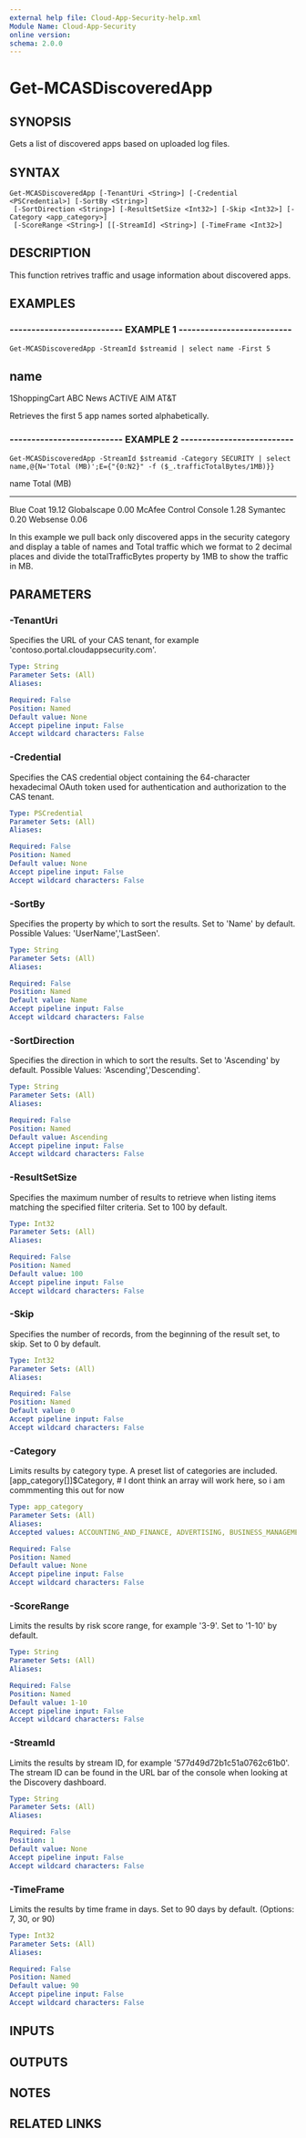 ```yaml
---
external help file: Cloud-App-Security-help.xml
Module Name: Cloud-App-Security
online version: 
schema: 2.0.0
---
```


# Get-MCASDiscoveredApp

## SYNOPSIS
Gets a list of discovered apps based on uploaded log files.

## SYNTAX

```
Get-MCASDiscoveredApp [-TenantUri <String>] [-Credential <PSCredential>] [-SortBy <String>]
 [-SortDirection <String>] [-ResultSetSize <Int32>] [-Skip <Int32>] [-Category <app_category>]
 [-ScoreRange <String>] [[-StreamId] <String>] [-TimeFrame <Int32>]
```

## DESCRIPTION
This function retrives traffic and usage information about discovered apps.

## EXAMPLES

### -------------------------- EXAMPLE 1 --------------------------
```
Get-MCASDiscoveredApp -StreamId $streamid | select name -First 5
```

name
----
1ShoppingCart
ABC News
ACTIVE
AIM
AT&T

Retrieves the first 5 app names sorted alphabetically.

### -------------------------- EXAMPLE 2 --------------------------
```
Get-MCASDiscoveredApp -StreamId $streamid -Category SECURITY | select name,@{N='Total (MB)';E={"{0:N2}" -f ($_.trafficTotalBytes/1MB)}}
```

name                   Total (MB)
----                   ----------
Blue Coat              19.12
Globalscape            0.00
McAfee Control Console 1.28
Symantec               0.20
Websense               0.06

In this example we pull back only discovered apps in the security category and display a table of names and Total traffic which we format to 2 decimal places and divide the totalTrafficBytes property by 1MB to show the traffic in MB.

## PARAMETERS

### -TenantUri
Specifies the URL of your CAS tenant, for example 'contoso.portal.cloudappsecurity.com'.

```yaml
Type: String
Parameter Sets: (All)
Aliases: 

Required: False
Position: Named
Default value: None
Accept pipeline input: False
Accept wildcard characters: False
```

### -Credential
Specifies the CAS credential object containing the 64-character hexadecimal OAuth token used for authentication and authorization to the CAS tenant.

```yaml
Type: PSCredential
Parameter Sets: (All)
Aliases: 

Required: False
Position: Named
Default value: None
Accept pipeline input: False
Accept wildcard characters: False
```

### -SortBy
Specifies the property by which to sort the results.
Set to 'Name' by default.
Possible Values: 'UserName','LastSeen'.

```yaml
Type: String
Parameter Sets: (All)
Aliases: 

Required: False
Position: Named
Default value: Name
Accept pipeline input: False
Accept wildcard characters: False
```

### -SortDirection
Specifies the direction in which to sort the results.
Set to 'Ascending' by default.
Possible Values: 'Ascending','Descending'.

```yaml
Type: String
Parameter Sets: (All)
Aliases: 

Required: False
Position: Named
Default value: Ascending
Accept pipeline input: False
Accept wildcard characters: False
```

### -ResultSetSize
Specifies the maximum number of results to retrieve when listing items matching the specified filter criteria.
Set to 100 by default.

```yaml
Type: Int32
Parameter Sets: (All)
Aliases: 

Required: False
Position: Named
Default value: 100
Accept pipeline input: False
Accept wildcard characters: False
```

### -Skip
Specifies the number of records, from the beginning of the result set, to skip.
Set to 0 by default.

```yaml
Type: Int32
Parameter Sets: (All)
Aliases: 

Required: False
Position: Named
Default value: 0
Accept pipeline input: False
Accept wildcard characters: False
```

### -Category
Limits results by category type.
A preset list of categories are included.
\[app_category\[\]\]$Category, # I dont think an array will work here, so i am commmenting this out for now

```yaml
Type: app_category
Parameter Sets: (All)
Aliases: 
Accepted values: ACCOUNTING_AND_FINANCE, ADVERTISING, BUSINESS_MANAGEMENT, CLOUD_STORAGE, CODE_HOSTING, COLLABORATION, COMMUNICATIONS, CONTENT_MANAGEMENT, CONTENT_SHARING, CRM, CUSTOMER_SUPPORT, DATA_ANALYTICS, DEVELOPMENT_TOOLS, ECOMMERCE, EDUCATION, FORUMS, HEALTH, HOSTING_SERVICES, HUMAN_RESOURCE_MANAGEMENT, IT_SERVICES, MARKETING, MEDIA, NEWS_AND_ENTERTAINMENT, ONLINE_MEETINGS, OPERATIONS_MANAGEMENT, PRODUCT_DESIGN, PRODUCTIVITY, PROJECT_MANAGEMENT, PROPERTY_MANAGEMENT, SALES, SECURITY, SOCIAL_NETWORK, SUPLLY_CHAIN_AND_LOGISTICS, TRANSPORTATION_AND_TRAVEL, VENDOR_MANAGEMENT_SYSTEM, WEB_ANALYTICS, WEBMAIL, WEBSITE_MONITORING

Required: False
Position: Named
Default value: None
Accept pipeline input: False
Accept wildcard characters: False
```

### -ScoreRange
Limits the results by risk score range, for example '3-9'.
Set to '1-10' by default.

```yaml
Type: String
Parameter Sets: (All)
Aliases: 

Required: False
Position: Named
Default value: 1-10
Accept pipeline input: False
Accept wildcard characters: False
```

### -StreamId
Limits the results by stream ID, for example '577d49d72b1c51a0762c61b0'.
The stream ID can be found in the URL bar of the console when looking at the Discovery dashboard.

```yaml
Type: String
Parameter Sets: (All)
Aliases: 

Required: False
Position: 1
Default value: None
Accept pipeline input: False
Accept wildcard characters: False
```

### -TimeFrame
Limits the results by time frame in days.
Set to 90 days by default.
(Options: 7, 30, or 90)

```yaml
Type: Int32
Parameter Sets: (All)
Aliases: 

Required: False
Position: Named
Default value: 90
Accept pipeline input: False
Accept wildcard characters: False
```

## INPUTS

## OUTPUTS

## NOTES

## RELATED LINKS

